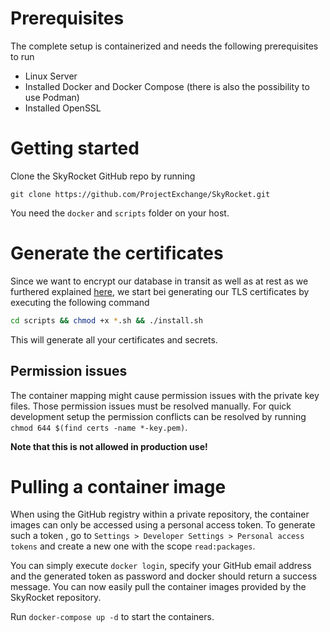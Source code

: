 # Prerequisites

The complete setup is containerized and needs the following prerequisites to run

* Linux Server
* Installed Docker and Docker Compose (there is also the possibility to use Podman)
* Installed OpenSSL

# Getting started

Clone the SkyRocket GitHub repo by running

`git clone https://github.com/ProjectExchange/SkyRocket.git`

You need the `docker` and `scripts` folder on your host.

# Generate the certificates

Since we want to encrypt our database in transit as well as at rest as we furthered explained [here](DbEncryption.md), we start bei generating our TLS certificates by executing the following command

```sh
cd scripts && chmod +x *.sh && ./install.sh
```

This will generate all your certificates and secrets.

## Permission issues

The container mapping might cause permission issues with the private key files. Those permission issues must be resolved manually. For quick development setup the permission conflicts can be resolved by running `chmod 644 $(find certs -name *-key.pem)`.

**Note that this is not allowed in production use!**

# Pulling a container image

When using the GitHub registry within a private repository, the container images can only be accessed using a personal access token. To generate such a token , go to `Settings > Developer Settings > Personal access tokens` and create a new one with the scope `read:packages`.

You can simply execute `docker login`, specify your GitHub email address and the generated token as password and docker should return a success message. You can now easily pull the container images provided by the SkyRocket repository.

Run `docker-compose up -d` to start the containers.
